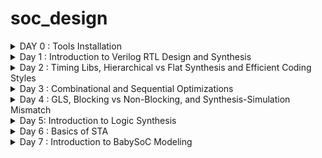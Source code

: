 # soc_design


<details>
<summary>DAY 0 : Tools Installation</summary>


**Yosys**
![yosys](https://github.com/user-attachments/assets/c6e81474-db27-4798-9d64-65802c028e3c)




**IVerilog**
![iverilog](https://github.com/user-attachments/assets/f59a239d-7145-4c5b-b0b3-6a7a90934065)




**GTKWave**
![gtkwave](https://github.com/user-attachments/assets/3de31f24-7b1a-45ac-9052-0b97d215041b)

</details>

<details>
<summary>Day 1 : Introduction to Verilog RTL Design and Synthesis</summary>




**GTKWave Output After Running IVerilog**
![good_mux_gtkwave](https://github.com/user-attachments/assets/840a4f95-27bd-4d36-ba19-c790bb52b40f)



**Good MUX and Testbench**
![good_mux_gvim](https://github.com/user-attachments/assets/9c820a1b-1329-4cd5-b725-f8c439f1280c)



**Yosys Output**
![Screenshot 2024-09-26 084110](https://github.com/user-attachments/assets/398ded47-7516-4b38-b87b-abec3354a0c3)



**Synthesized Netlist**
![Screenshot 2024-09-26 084833](https://github.com/user-attachments/assets/8273b602-6642-4c3f-9bb8-2a0b974559b7)


</details>

<details>
  <summary>Day 2 : Timing Libs, Hierarchical vs Flat Synthesis and Efficient Coding Styles</summary>

<h2> Introduction to timing .libs </h2>

**Introduction to Timing Libs**

![Screenshot 2024-09-28 142704](https://github.com/user-attachments/assets/398e1ea6-796e-4cde-ade5-8ca908ff36e2)

<h2> Hierarchical Synthesis </h2>

**Hierarchical Synthesis Code**

![Screenshot 2024-09-28 144633](https://github.com/user-attachments/assets/79fcd54f-3496-4e61-82e3-a6c24d6486f5)

**Hierarchical Synthesis Details 1**
![Screenshot 2024-09-28 145227](https://github.com/user-attachments/assets/9a42c2f2-69ef-48bf-9cf6-d189cfce4b58)


**Hierarchical Synthesis Details 2**

![Screenshot 2024-09-28 145307](https://github.com/user-attachments/assets/e2ed9c6c-0334-4d51-98c0-31dc1d6f147d)

**Hierarchical Synthesis Schematic**

![Screenshot 2024-09-28 145531](https://github.com/user-attachments/assets/3fb7dc8b-bbda-4e1f-bfd2-c04cccd7ab64)

<h2> Flat Synthesis </h2>

**Flat Synthesis Code**

![Screenshot 2024-09-28 150350](https://github.com/user-attachments/assets/e1606871-5434-4eee-be42-3a549f4a26c9)

**Flat Synthesis Schematic**

![Screenshot 2024-09-28 150642](https://github.com/user-attachments/assets/d4ae97bf-79ed-4a22-8e2e-6e1d7d0a7fc8)

<h2> Sub-module Level Synthesis </h2>

**Sub Module Synthesis Details**

![Screenshot 2024-09-28 150909](https://github.com/user-attachments/assets/282d050a-4288-455c-b709-cd4eee109303)


**Sub Module Synthesis Schematic**

![Screenshot 2024-09-28 150941](https://github.com/user-attachments/assets/482d2c13-781b-46ab-abe1-f8c09b178dda)

<h2> Various Flops and Synthesis </h2>


**D-FF with Asynchronous Reset GTKWave**

![Screenshot 2024-09-28 154515](https://github.com/user-attachments/assets/4f6ee167-66e4-48b0-b6ca-e3005e985776)

**D-FF with Asynchronous Reset YOSYS**

![Screenshot 2024-09-28 160045](https://github.com/user-attachments/assets/3e478a51-dcae-4128-8bfb-2ca370b8a2a2)

**D-FF with Asynchronous Set GTKWave**

![Screenshot 2024-09-28 154831](https://github.com/user-attachments/assets/b3e035a2-877b-438b-97db-91afc940ae7c)


**D-FF with Asynchronous Set YOSYS**

![Screenshot 2024-09-28 160236](https://github.com/user-attachments/assets/b88412d0-7053-498b-97c0-6b67ad7c885e)


**D-FF with Synchronous ResetGTKWave**

![Screenshot 2024-09-28 155259](https://github.com/user-attachments/assets/269a2706-3fd0-428b-bc2b-ee181dd21b3b)

**D-FF with Synchronous Reset YOSYS**

![Screenshot 2024-09-28 160359](https://github.com/user-attachments/assets/11a41703-ccb2-47ab-9fb0-3d473eee47b7)

<h2> Synthesizing Mul2 </h2>

**Mul2 Details**

![Screenshot 2024-09-28 161735](https://github.com/user-attachments/assets/2e8ef7ff-ea81-4bbe-82a7-dfa86f76639d)


**Mul2 Code**

![Screenshot 2024-09-28 162221](https://github.com/user-attachments/assets/d85f193c-20f5-413a-ad34-6138255b6012)


**Mul2 Schematic**

![Screenshot 2024-09-28 161805](https://github.com/user-attachments/assets/62e6a194-7047-40c2-82bd-2f2b057eee82)

<h2> Synthesizing Mult8 </h2>

**Mult8 Details**

![Screenshot 2024-09-28 162436](https://github.com/user-attachments/assets/f982a4b5-0ced-43aa-9a66-a19ae67fc623)


**Mult8 Code**

![Screenshot 2024-09-28 162606](https://github.com/user-attachments/assets/32d69219-bbe6-4c8f-83fc-29066022b5bb)


**Mult8 Schematic**

![Screenshot 2024-09-28 162508](https://github.com/user-attachments/assets/748fa535-440e-4f75-b5ba-624bb9b54ed9)
  
</details>

<details>
  <summary>Day 3 : Combinational and Sequential Optimizations</summary>

<h2> Optimizations </h2>

**Optimization Check 1 YOSYS**
![Screenshot 2024-10-01 003042](https://github.com/user-attachments/assets/84ed23e5-16a0-4fa2-998c-31799e1ea1db)



**Optimization Check 2 YOSYS**
![Screenshot 2024-10-01 003239](https://github.com/user-attachments/assets/639deb0a-caa8-4737-9fd2-0cfad9c24eb1)



**Optimization Check 3 YOSYS**
![Screenshot 2024-10-01 003534](https://github.com/user-attachments/assets/93a5d1db-3e1c-470c-b079-8a6a5f609dee)



**Optimization Check 4 YOSYS**
![Screenshot 2024-10-01 003932](https://github.com/user-attachments/assets/cb815290-c9f9-43bb-8f48-907511ff8a08)



**Optimization Check Multiple Module YOSYS**
![Screenshot 2024-10-01 004059](https://github.com/user-attachments/assets/ecdd172f-897f-4b25-9c37-350bf8a7a896)




<h2> D-FF Optimizations </h2>

**D-FF 1 YOSYS**

![Screenshot 2024-10-01 010407](https://github.com/user-attachments/assets/ca02da2b-c439-4a80-896b-bab757c69a5a)



**D-FF 1 GTKWave**

![Screenshot 2024-10-01 010013](https://github.com/user-attachments/assets/9df72448-d6d9-4ad6-86f9-30b2820dbd1e)



**D-FF 2 YOSYS**

![Screenshot 2024-10-01 010718](https://github.com/user-attachments/assets/e256bc6a-e676-4712-a41f-70ebb93a4148)



**D-FF 2 GTKWave**

![Screenshot 2024-10-01 010155](https://github.com/user-attachments/assets/0b037e04-59f1-43a0-b2b8-e3237fc549af)



**D-FF 3 YOSYS**

![Screenshot 2024-10-01 010843](https://github.com/user-attachments/assets/b99aa1e5-2104-4c8d-9ec3-7732ee1617bb)



**D-FF 3 GTKWave**

![Screenshot 2024-10-01 011423](https://github.com/user-attachments/assets/c47c5fc2-f16a-4d07-9756-0b5743c79f91)




**D-FF 4 YOSYS**

![Screenshot 2024-10-01 010929](https://github.com/user-attachments/assets/d206347a-5d5d-449f-9ba2-3bb312e0452a)



**D-FF 4 GTKWave**

![Screenshot 2024-10-01 011501](https://github.com/user-attachments/assets/99d285b6-b3c9-44c2-a4b2-70ca64dd94d7)



**D-FF 5 YOSYS**

![Screenshot 2024-10-01 011003](https://github.com/user-attachments/assets/97851665-94a3-4d75-9072-2a593227e6d5)



**D-FF 5 GTKWave**

![Screenshot 2024-10-01 011540](https://github.com/user-attachments/assets/ce6a5153-ad92-448d-bc4c-5b893cde0719)


<h2> Counter Optimizations </h2>

**Counter Optimization with 1 FF YOSYS**

![Screenshot 2024-10-01 012257](https://github.com/user-attachments/assets/c0c73875-60e1-40e6-b39d-5554bd50d4ac)



**Counter Optimization with 3 FF's YOSYS**

![Screenshot 2024-10-01 013252](https://github.com/user-attachments/assets/32d616c7-cf2f-4001-af7c-b018b4ddbff5)


</details>

<details>
  <summary>Day 4 : GLS, Blocking vs Non-Blocking, and Synthesis-Simulation Mismatch</summary>

<h2> Synthesis-Simulation Mismatch </h2>

**Ternary Operator MUX YOSYS**
![Screenshot 2024-10-01 023111](https://github.com/user-attachments/assets/54fa4436-124f-4741-b9b5-fad61960cf4a)



**Ternary Operator MUX GTKWave**
![Screenshot 2024-10-01 022949](https://github.com/user-attachments/assets/208da10b-4a14-4845-b1a9-edc4e117331a)



**Ternary Operator MUX GLS GTKWave**
![Screenshot 2024-10-01 023618](https://github.com/user-attachments/assets/caf8d2c9-db15-4af2-941f-a1b402d030ac)



**Bad MUX GTKWave**
![Screenshot 2024-10-01 023856](https://github.com/user-attachments/assets/58f03fa2-b2ce-4c0f-8237-457945aae014)



**Bad MUX GLS GTKWave**
![Screenshot 2024-10-01 024237](https://github.com/user-attachments/assets/3976ad7d-819e-424b-91d1-37bd8e1be72f)


<h2> Blocking Vs Non-Blocking </h2>

**Blocking Caveat YOSYS**
![Screenshot 2024-10-01 025246](https://github.com/user-attachments/assets/9d52363b-ff32-4b76-b3ee-8b5a97d7fd18)



**Blocking Caveat GTKWave**
![Screenshot 2024-10-01 024844](https://github.com/user-attachments/assets/2d7979c4-c093-475f-a9f1-b1d64d3056a7)



**Blocking Caveat GLS GTKWave**
![Screenshot 2024-10-01 025550](https://github.com/user-attachments/assets/c0b4c9cf-1c69-4b89-83b7-6d56905bdc64)



  
</details>

<details> 
<summary> Day 5: Introduction to Logic Synthesis</summary>

**Setting Up Synopsys Design Compiler (Flip-Flop)**


![Screenshot 2024-10-08 at 1 09 09 AM](https://github.com/user-attachments/assets/c9c8aa9f-fbf6-47c7-a63d-509369a7cced)



**Un-optimized Netlist**


![Screenshot 2024-10-08 at 1 11 17 AM](https://github.com/user-attachments/assets/d21b3be9-36d6-4f97-8b78-5646717aa3e0)



**Optimization**


![Screenshot 2024-10-08 at 1 17 59 AM](https://github.com/user-attachments/assets/d0d0e57c-1b69-420b-9d0f-e24b79970667)



**Optimized Netlist**


![Screenshot 2024-10-08 at 1 19 06 AM](https://github.com/user-attachments/assets/b645c2de-37c0-4c70-a2a2-e40a82d23e43)



**Design Vision Graphical User Interface**


![Screenshot 2024-10-08 at 1 26 07 AM](https://github.com/user-attachments/assets/1ac3dbb9-a4ee-4c56-9f7f-2d77e1182a74)




</details>

<details> 
<summary> Day 6 : Basics of STA </summary>

**Understanding the .lib File Part 1**



![Screenshot 2024-10-08 at 7 35 19 PM](https://github.com/user-attachments/assets/6d0e7660-e516-4c59-8bd0-b440afaedac6)





**Understanding the .lib File Part 2**


![Screenshot 2024-10-08 at 7 42 03 PM](https://github.com/user-attachments/assets/6ab03999-91aa-4ee0-bf1b-a5919cb1dbb3)



**TCL Script for Listing Cell Names**


![Screenshot 2024-10-12 at 7 32 55 PM](https://github.com/user-attachments/assets/9699894e-e85d-4b16-888d-9386d3644f64)


**Getting Direction of Pins Using TCL for AND2**


![Screenshot 2024-10-12 at 7 48 41 PM](https://github.com/user-attachments/assets/572caa09-75e8-46a7-a5a1-800574064fe5)


**Getting Direction of Pins Using TCL for NAND4**


![Screenshot 2024-10-12 at 7 54 25 PM](https://github.com/user-attachments/assets/fe4ca87b-9c49-4670-bced-9b47f2a4d9b7)


**TCL Script for Getting Name, Attribute, and Function**


![Screenshot 2024-10-12 at 8 09 09 PM](https://github.com/user-attachments/assets/c2cbaaa4-3538-47ae-9fa9-82c46aae036b)


**Output After Running TCL Script**


![Screenshot 2024-10-12 at 8 08 58 PM](https://github.com/user-attachments/assets/4006a830-2dc7-4018-961a-d6767d507513)













</details>

<details> 
<summary> Day 7 : Introduction to BabySoC Modeling </summary>

<br> 

A System on a Chip (SoC) refers to an integrated circuit that consolidates all essential components of a computing or electronic system onto a single chip. These integrated components typically include:

  1) **Central Processing Unit (CPU):** The primary processor responsible for executing instructions and managing system tasks.
  
  2) **Memory:** Incorporates RAM for temporary data storage and ROM for permanent storage.
  
  3) **Input/Output (I/O) Ports:** Interfaces that enable communication with external devices and peripherals.
  
  4) **Graphics Processing Unit (GPU):** Manages the rendering of images and videos.
  
  5) **Digital Signal Processor (DSP):** Specializes in processing audio, video, and other signal-related tasks.
  
  6) Specialized Modules: Additional components, such as wireless communication units (e.g., Wi-Fi, Bluetooth), power management systems, and various sensors, may be integrated depending on the application.



![image](https://github.com/user-attachments/assets/4e4ce180-b026-466f-be2b-89c7e688020c)



<u> Key Benefits of SoCs: </u> 

  1) **Size Reduction:** The integration of multiple components into a single chip drastically reduces the physical footprint of the system, making it ideal for compact designs.
  
  2) **Power Efficiency:** SoCs typically consume less power than systems composed of discrete components due to optimized interconnections and minimized external interfaces.
  
  3) **Performance Optimization:** The proximity of integrated components allows for faster data transfer and enhanced overall system performance.
  
  4) **Cost-Effectiveness:** The production of a single chip with multiple functionalities is often more economical than manufacturing several discrete components, leading to reduced costs for device manufacturers.
  
  5) **Enhanced Reliability:** With fewer external connections between components, SoCs minimize potential points of failure, increasing system reliability.



<u> Common Applications of SoCs: </u>

  1) **Smartphones and Tablets:** SoCs are integral to mobile devices, offering compact form factors and energy-efficient performance.
  
  2) **Wearable Devices:** Smartwatches, fitness trackers, and other wearables rely on SoCs for their small size and low power consumption.
  
  3) **IoT Devices:** SoCs manage sensor integration and connectivity tasks in Internet of Things (IoT) devices.
  
  4) **Embedded Systems:** Widely used in automotive, industrial, and consumer electronics, SoCs handle dedicated processing tasks efficiently.



<u> Notable Examples of SoCs: </u>

  1) **Apple A-Series:** Powers iPhones and iPads.
  
  2) **Qualcomm Snapdragon:** Found in a wide range of Android smartphones.
  
  3) **Samsung Exynos:** Used in Samsung's mobile devices.
  
  4) **NVIDIA Tegra:** Utilized in gaming consoles like the Nintendo Switch.



<u> Challenges and Considerations: </u>

  1) **Design Complexity:** Integrating multiple components onto a single chip is technically challenging and requires advanced design and fabrication techniques.
  
  2) **Thermal Management:** Concentrating various components in a compact space can lead to overheating, necessitating effective thermal management strategies.
  
  3) **Limited Flexibility:** SoCs, due to their high level of integration and application-specific design, offer less flexibility compared to discrete-component systems.



In summary, SoCs are central to the development of modern electronic devices, enabling the creation of more compact, efficient, and high-performance systems. However, their design and implementation demand sophisticated engineering solutions to address challenges such as heat dissipation, complexity, and flexibility.




Types of SoC:

  1) Microcontroller-based SoCs: These SoCs are built around a microcontroller, ideal for embedded systems that require less processing power but need integrated peripherals and memory.
  
  2) Microprocessor-based SoCs: These SoCs, often found in mobile phones, are built around a microprocessor and are designed for systems requiring more complex processing capabilities like smartphones, tablets, or personal computing devices.
  
  3) Application-Specific SoCs (ASIC): These are customized SoCs designed for particular applications that do not fit into the microcontroller or microprocessor categories. They often target specialized tasks such as video encoding, signal       
     processing, or networking.

<br> 

**SoC Structure:**
An SoC is composed of various hardware functional units that work together, including processors, memory modules, and communication subsystems. These components are interconnected by various communication frameworks like buses or Networks on Chip (NoCs).

**Functional Components:**

  1) Processor Cores: Execute software tasks and control system operations.
  2) Memory: Includes on-chip RAM, ROM, and cache for data storage and retrieval.
  3) Interfaces: Connect external devices and components.
  4) Digital Signal Processor (DSP): Handles real-time processing of audio, video, and other signals.


**SoC Design Flow:**
The SoC design process is structured in multiple stages, from specification and design, to verification and fabrication. This involves architecture design, IP integration, verification, and physical design, followed by validation and testing.



![image](https://github.com/user-attachments/assets/85ab41af-152b-46fd-8206-ed25c5c4581d)





**Introduction to VSDBabySoC:**

VSDBabySoC is a compact yet powerful RISC-V-based SoC, designed to test and calibrate three open-source IP cores, while integrating an analog component. The key components of the VSDBabySoC are:

<br>
![image](https://github.com/user-attachments/assets/19432541-272e-430a-a668-379de7333056)
<br>

**RVMYTH Microprocessor:** A simple RISC-V-based CPU.
**8x-PLL:** Generates a stable clock signal for synchronization and timing.
**10-bit DAC:** Converts digital signals to analog, enabling communication with other analog devices.

**BabySoC Components:**
  1) RVMYTH Core: A basic RISC-V CPU used to perform general-purpose computing tasks.
  2) PLL (Phase-Locked Loop): A feedback control system that locks the output frequency to match a reference signal, widely used for clock generation.
  3) DAC (Digital-to-Analog Converter): Converts digital data into analog signals, essential for interfacing with analog devices in communication systems.

What is a PLL (Phase-Locked Loop)?
A Phase-Locked Loop (PLL) is a control system that generates an output signal with a phase that aligns with the phase of a given input signal. It maintains a constant phase difference between input and output, ensuring that both signals operate at the same frequency.

**Key Components of a PLL:**

  1) Phase Detector: Compares the phase of the input signal with that of the oscillator output, generating an error signal.
  2) Loop Filter: Filters the error signal, producing a smooth voltage to control the oscillator.
  3) Voltage-Controlled Oscillator (VCO): Adjusts the frequency based on the error voltage to lock onto the input frequency.
  4) In some configurations, a frequency divider is added in the feedback loop to generate output frequencies that are multiples of the reference signal.

**Why Off-Chip Clocks Can’t Be Used All the Time:**
External clocks can introduce delays due to long wiring and clock jitter. Additionally, different system blocks may require varying clock frequencies, making it impractical to rely on a single external source. Factors such as ppm (parts per million) error, frequency stability, and temperature sensitivity also impact the precision of off-chip clocks, making on-chip PLLs a more reliable option.

**Digital-to-Analog Converter (DAC):**
A Digital-to-Analog Converter (DAC) translates digital signals into analog output. DACs play a critical role in communication systems, where digitally encoded information needs to be converted into analog signals for transmission.

**Types of DACs:**

  1) Weighted Resistor DAC: Uses weighted resistances for each bit in the digital signal.
  2) R-2R Ladder DAC: Employs a repeating structure of resistors to convert the digital signal.

In the VSDBabySoC, a 10-bit DAC is used, which means it has 10 binary input bits that it converts into an analog output. This enables precise control and communication with analog devices.




</details>

